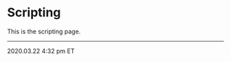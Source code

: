 # Scripting

This is the scripting page.

<hr class="tight">
<p class="timestamp">2020.03.22 4:32 pm ET</p>
